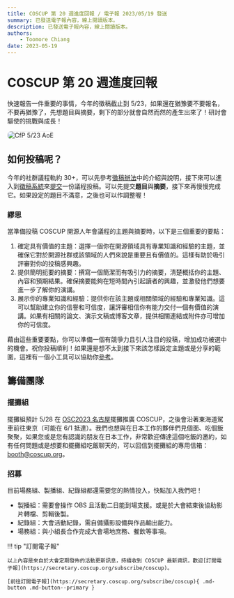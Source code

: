 ```yaml
---
title: COSCUP 第 20 週進度回報 / 電子報 2023/05/19 發送
summary: 已發送電子報內容，線上閱讀版本。
description: 已發送電子報內容，線上閱讀版本。
authors:
    - Toomore Chiang
date: 2023-05-19
---
```


# COSCUP 第 20 週進度回報

快速報告一件重要的事情，今年的徵稿截止到 5/23，如果還在猶豫要不要報名，不要再猶豫了，先想題目與摘要，剩下的部分就會自然而然的產生出來了！研討會驅使的挑戰與成長！

<img src="https://volunteer.coscup.org/img/paper_230519_news_zh-hant.png" alt="CfP 5/23 AoE" title="CfP 5/23 AoE" style="border-radius:8px;border:#eeeeee 1px solid;">

## 如何投稿呢？

今年的社群議程軌約 30+，可以先參考[徵稿辦法](https://blog.coscup.org/2023/04/coscup-2023-coscup-2023-call-for.html)中的介紹與說明，接下來可以進入到[徵稿系統](https://pretalx.coscup.org/coscup-2023/locale/set?locale=zh-tw&next=/coscup-2023/cfp%3F)來[提交](https://pretalx.coscup.org/coscup-2023/submit/)一份議程投稿。可以先提交**題目**與**摘要**，接下來再慢慢完成它。如果設定的題目不滿意，之後也可以作調整喔！

### 繆思

當準備投稿 COSCUP 開源人年會議程的主題與摘要時，以下是三個重要的要點：

1. 確定具有價值的主題：選擇一個你在開源領域具有專業知識和經驗的主題，並確保它對於開源社群或該領域的人們來說是重要且有價值的。這樣有助於吸引評審對你的投稿感興趣。
2. 提供簡明扼要的摘要：撰寫一個簡潔而有吸引力的摘要，清楚概括你的主題、內容和預期結果。確保摘要能夠在短時間內引起讀者的興趣，並激發他們想要進一步了解你的演講。
3. 展示你的專業知識和經驗：提供你在該主題或相關領域的經驗和專業知識。這可以幫助建立你的信譽和可信度，讓評審相信你有能力交付一個有價值的演講。如果有相關的論文、演示文稿或博客文章，提供相關連結或附件亦可增加你的可信度。

藉由這些重要要點，你可以準備一個有競爭力且引人注目的投稿，增加成功被選中的機會。祝你投稿順利！如果還是想不太到接下來該怎樣設定主題或是分享的範圍，這裡有一個小工具可以協助你[參考](https://volunteer.coscup.org/schedule/2023)。

## 籌備團隊

### 擺攤組

擺攤組預計 5/28 在 [OSC2023 名古屋](https://event.ospn.jp/osc2023-nagoya/exhibit)擺攤推廣 COSCUP，之後會沿著東海道駕車前往東京（可能在 6/1 抵達）。我們也想與在日本工作的夥伴們見個面、吃個飯聚聚，如果您或是您有認識的朋友在日本工作，非常歡迎傳達這個吃飯的邀約，如有任何問題或是想要和擺攤組吃飯聊天的，可以回信到擺攤組的專用信箱：[booth@coscup.org](mailto:booth@coscup.org)。

### 招募

目前場務組、製播組、紀錄組都還需要您的熱情投入，快點加入我們吧！

- 製播組：需要會操作 OBS 且活動二日能到場支援。或是於大會結束後協助影片轉檔、剪輯後製。
- 紀錄組：大會活動紀錄，需自備攝影設備與作品輸出能力。
- 場務組：與小組長合作完成大會場地庶務、餐飲等事項。

!!! tip "訂閱電子報"

    以上內容是來自於大會定期發佈的活動更新訊息，持續收到 COSCUP 最新資訊，歡迎[訂閱電子報](https://secretary.coscup.org/subscribe/coscup)。

    [前往訂閱電子報](https://secretary.coscup.org/subscribe/coscup){ .md-button .md-button--primary }
